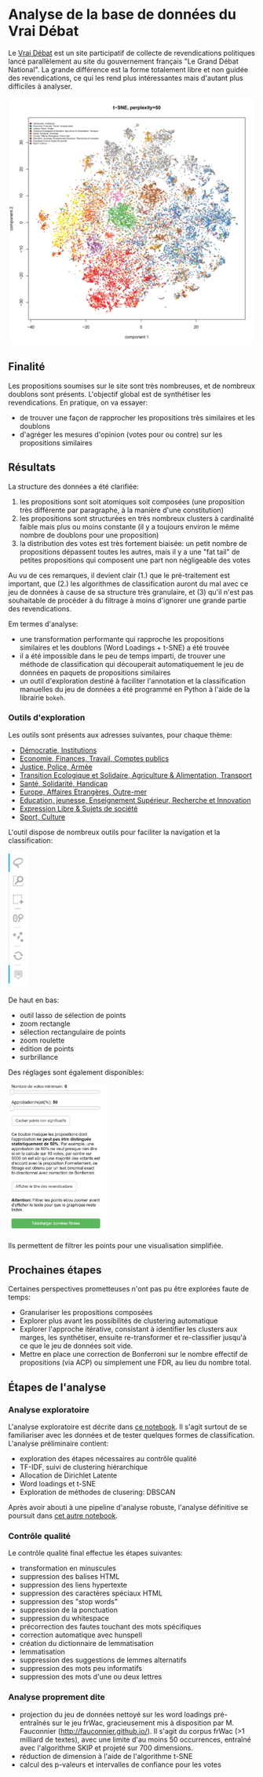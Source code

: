 # Analyse de la base de données du Vrai Débat

Le [Vrai Débat](https://le-vrai-debat.fr) est un site participatif de collecte de revendications politiques lancé parallèlement au site du gouvernement français "Le Grand Débat National".
La grande différence est la forme totalement libre et non guidée des revendications, ce qui les rend plus intéressantes mais d'autant plus difficiles à analyser.

![](tsne.all.perp50.jpg)

## Finalité

Les propositions soumises sur le site sont très nombreuses, et de nombreux doublons sont présents. L'objectif global est de synthétiser les revendications. En pratique, on va essayer:
* de trouver une façon de rapprocher les propositions très similaires et les doublons
* d'agréger les mesures d'opinion (votes pour ou contre) sur les propositions similaires

## Résultats

La structure des données a été clarifiée:
1. les propositions sont soit atomiques soit composées (une proposition très différente par paragraphe, à la manière d'une constitution)
2. les propositions sont structurées en très nombreux clusters à cardinalité faible mais plus ou moins constante (il y a toujours environ le même nombre de doublons pour une proposition)
3. la distribution des votes est très fortement biaisée: un petit nombre de propositions dépassent toutes les autres, mais il y a une "fat tail" de petites propositions qui composent une part non négligeable des votes

Au vu de ces remarques, il devient clair (1.) que le pré-traitement est important, que (2.) les algorithmes de classification auront du mal avec ce jeu de données à cause de sa structure très granulaire, et (3) qu'il n'est pas souhaitable de procéder à du filtrage à moins d'ignorer une grande partie des revendications. 

Em termes d'analyse:
* une transformation performante qui rapproche les propositions similaires et les doublons (Word Loadings + t-SNE) a été trouvée
* il a été impossible dans le peu de temps imparti, de trouver une méthode de classification qui découperait automatiquement le jeu de données en paquets de propositions similaires
* un outil d'exploration destiné à faciliter l'annotation et la classification manuelles du jeu de données a été programmé en Python à l'aide de la librairie `bokeh`.

### Outils d'exploration
Les outils sont présents aux adresses suivantes, pour chaque thème:
* [Démocratie, Institutions](http://vmi251326.contaboserver.net:5006/Institutions)
* [Economie, Finances, Travail, Comptes publics](http://vmi251326.contaboserver.net:5006/Economie)
* [Justice, Police, Armée](http://vmi251326.contaboserver.net:5006/Police)
* [Transition Ecologique et Solidaire, Agriculture & Alimentation, Transport](http://vmi251326.contaboserver.net:5006/Ecologie)
* [Santé, Solidarité, Handicap](http://vmi251326.contaboserver.net:5006/Handicap)
* [Europe, Affaires Etrangères, Outre-mer](http://vmi251326.contaboserver.net:5006/Europe)
* [Education, jeunesse, Enseignement Supérieur, Recherche et Innovation](http://vmi251326.contaboserver.net:5006/Education)
* [Expression Libre & Sujets de société](http://vmi251326.contaboserver.net:5006/Libre)
* [Sport, Culture](http://vmi251326.contaboserver.net:5006/Culture)

L'outil dispose de nombreux outils pour faciliter la navigation et la classification:

<img src="tools.png" width="40">

De haut en bas:
* outil lasso de sélection de points
* zoom rectangle
* sélection rectangulaire de points
* zoom roulette
* édition de points
* surbrillance

Des réglages sont également disponibles:

<img src="barre.png" width=200>

Ils permettent de filtrer les points pour une visualisation simplifiée. 

## Prochaines étapes
Certaines perspectives prometteuses n'ont pas pu être explorées faute de temps:
* Granulariser les propositions composées
* Explorer plus avant les possibilités de clustering automatique
* Explorer l'approche itérative, consistant à identifier les clusters aux marges, les synthétiser, ensuite re-transformer et re-classifier jusqu'à ce que le jeu de données soit vide.
* Mettre en place une correction de Bonferroni sur le nombre effectif de propositions (via ACP) ou simplement une FDR, au lieu du nombre total.

## Étapes de l'analyse

### Analyse exploratoire

L'analyse exploratoire est décrite dans [ce notebook](Analyse_Preliminaire.ipynb). Il s'agit surtout de se familiariser avec les données et de tester quelques formes de classification.
L'analyse préliminaire contient:
* exploration des étapes nécessaires au contrôle qualité
* TF-IDF, suivi de clustering hiérarchique
* Allocation de Dirichlet Latente
* Word loadings et t-SNE
* Exploration de méthodes de clusering: DBSCAN

Après avoir abouti à une pipeline d'analyse robuste, l'analyse définitive se poursuit dans [cet autre notebook](Analyse%20Finale.ipynb).

### Contrôle qualité
Le contrôle qualité final effectue les étapes suivantes:

* transformation en minuscules
* suppression des balises HTML
* suppression des liens hypertexte
* suppression des caractères spéciaux HTML
* suppression des "stop words"
* suppression de la ponctuation
* suppression du whitespace
* précorrection des fautes touchant des mots spécifiques 
* correction automatique avec hunspell
* création du dictionnaire de lemmatisation
* lemmatisation
* suppression des suggestions de lemmes alternatifs
* suppression des mots peu informatifs
* suppression des mots d'une ou deux lettres

### Analyse proprement dite

* projection du jeu de données nettoyé sur les word loadings pré-entraînés sur le jeu frWac, gracieusement mis à disposition par M. Fauconnier (http://fauconnier.github.io/). Il s'agit du corpus frWac (>1 milliard de textes), avec une limite d'au moins 50 occurrences, entraîné avec l'algorithme SKIP et projeté sur 700 dimensions.
* réduction de dimension à l'aide de l'algorithme t-SNE
* calcul des p-valeurs et intervalles de confiance pour les votes



